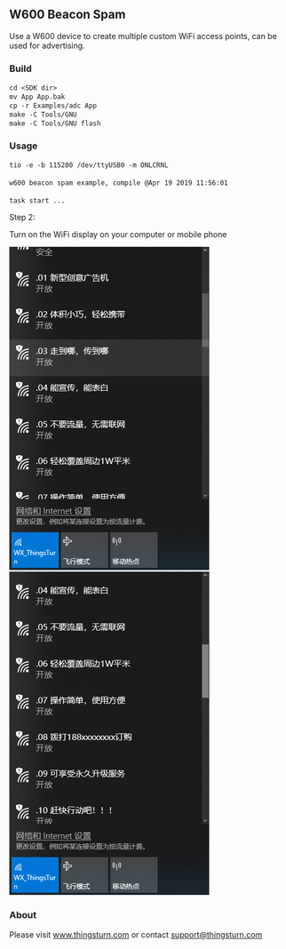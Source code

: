 ## W600 Beacon Spam

Use a W600  device to create multiple custom WiFi access points,  can be used for advertising.

### Build
```
cd <SDK dir>
mv App App.bak
cp -r Examples/adc App
make -C Tools/GNU
make -C Tools/GNU flash
```

### Usage

```
tio -e -b 115200 /dev/ttyUSB0 -m ONLCRNL

w600 beacon spam example, compile @Apr 19 2019 11:56:01

task start ... 
```

Step 2:

Turn on the WiFi display on your computer or mobile phone

![wifi_list1](wifi_list1.png)  ![wifi_list2](wifi_list2.png)


### About

Please visit www.thingsturn.com or contact support@thingsturn.com





